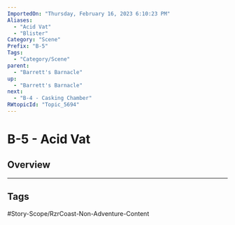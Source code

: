 ```yaml
---
ImportedOn: "Thursday, February 16, 2023 6:10:23 PM"
Aliases:
  - "Acid Vat"
  - "Blister"
Category: "Scene"
Prefix: "B-5"
Tags:
  - "Category/Scene"
parent:
  - "Barrett's Barnacle"
up:
  - "Barrett's Barnacle"
next:
  - "B-4 - Casking Chamber"
RWtopicId: "Topic_5694"
---
```

# B-5 - Acid Vat
## Overview

---
## Tags
#Story-Scope/RzrCoast-Non-Adventure-Content

